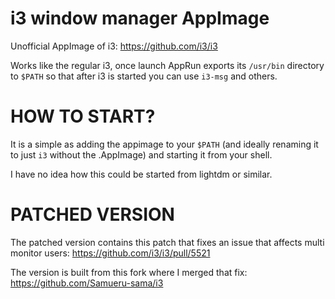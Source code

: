 # i3 window manager AppImage

Unofficial AppImage of i3: https://github.com/i3/i3

Works like the regular i3, once launch AppRun exports its `/usr/bin` directory to `$PATH` so that after i3 is started you can use `i3-msg` and others.

# HOW TO START? 

It is a simple as adding the appimage to your `$PATH` (and ideally renaming it to just `i3` without the .AppImage) and starting it from your shell. 

I have no idea how this could be started from lightdm or similar.

# PATCHED VERSION

The patched version contains this patch that fixes an issue that affects multi monitor users: https://github.com/i3/i3/pull/5521

The version is built from this fork where I merged that fix: https://github.com/Samueru-sama/i3



